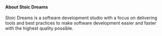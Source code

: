 <webui-data data-page-next-page='{"name":"Home","href":"/"}'></webui-data>

#### About Stoic Dreams

<webui-page-segment>

Stoic Dreams is a software development studio with a focus on delivering tools and best practices to make software development easier and faster with the highest quality possible.

</webui-page-segment>
